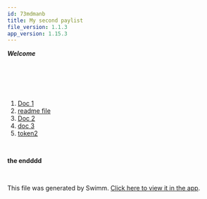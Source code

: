 ```yaml
---
id: 73mdmanb
title: My second paylist
file_version: 1.1.3
app_version: 1.15.3
---
```


<!-- Intro - Do not remove this comment -->
**_Welcome_**

<br/>

<br/>

<br/>

<br/>

<!-- Steps - Do not remove this comment -->
1. [Doc 1](doc-1.yk9zui6x.sw.md)
2. [readme file](README.md)
3. [Doc 2](doc-2.q25ndpia.sw.md)
4. [doc 3 ](doc-3.w3b71auo.sw.md)
5. [token2](token2.w0yc6iin.sw.md)


<br/>

<!-- Summary - Do not remove this comment -->
**the endddd**

<br/>

This file was generated by Swimm. [Click here to view it in the app](https://swimm-web-app.web.app/repos/Z2l0aHViJTNBJTNBZWNvbW0lM0ElM0Ftb3NoaWtzd2ltbQ==/playlists/73mdmanb).
